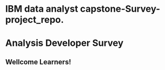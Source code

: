 # IBM data analyst capstone-Survey-project_repo.
# Analysis Developer Survey 
## Wellcome Learners!
